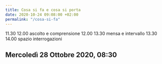```yaml
---
title: Cosa si fa e cosa si porta
date: 2020-10-24 09:08:00 +02:00
permalink: "/cosa-si-fa"
---
```


11.30  12.00 ascolto e comprensione
12.00  13.30 mensa e intervallo
13.30  14.00 spazio interrogazioni 
## Mercoledì 28 Ottobre 2020, 08:30